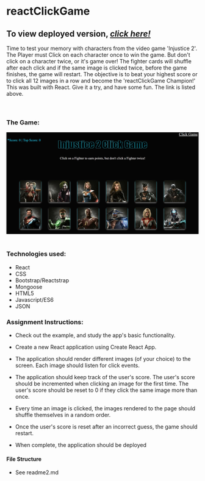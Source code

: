 # reactClickGame

## To view deployed version, _**[click here!](https://pdwood-17485.herokuapp.com/)**_
Time to test your memory with characters from the video game 'Injustice 2'.
The Player must Click on each character once to win the game. But don't click on a character twice, or it's game over! The fighter cards will shuffle after each click and if the same image is clicked twice, before the game finishes, the game will restart. The objective is to beat your highest score or to click all 12 images in a row and become the 'reactClickGame Champion!' This was built with React. Give it a try, and have some fun. The link is listed above.
<br>
<br>
<br>
### The Game:<br>
![reactClickGame Img](public/assets/images/home.jpg)
<br>
<br> 

### Technologies used:
* React
* CSS
* Bootstrap/Reactstrap
* Mongoose
* HTML5
* Javascript/ES6
* JSON

### Assignment Instructions:
* Check out the example, and study the app's basic functionality.

* Create a new React application using Create React App.

* The application should render different images (of your choice) to the screen. Each image should listen for click events.

* The application should keep track of the user's score. The user's score should be incremented when clicking an image for the first time. The user's score should be reset to 0 if they click the same image more than once.

* Every time an image is clicked, the images rendered to the page should shuffle themselves in a random order.

* Once the user's score is reset after an incorrect guess, the game should restart.

* When complete, the application should be deployed

#### File Structure
* See readme2.md